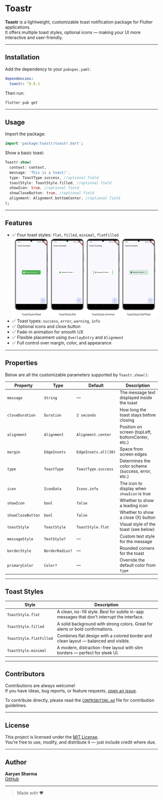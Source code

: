 # Toastr

**Toastr** is a lightweight, customizable toast notification package for Flutter applications.  
It offers multiple toast styles, optional icons — making your UI more interactive and user-friendly.

---

## Installation

Add the dependency to your `pubspec.yaml`:

```yaml
dependencies:
  toastr: ^0.0.1
```

Then run:

```bash
flutter pub get
```

---

## Usage

Import the package:

```dart
import 'package:toastr/toastr.dart';
```

Show a basic toast:

```dart
Toastr.show(
  context: context,
  message: 'This is a toast!',
  type: ToastType.success, //optional field
  toastStyle: ToastStyle.filled, //optional field
  showIcon: true, //optional field
  showCloseButton: true, //optional field
  alignment: Alignment.bottomCenter, //optional field
);
```

---

## Features

- ✅ Four toast styles: `flat`, `filled`, `minimal`, `flatFilled`  
  ![Styles](https://github.com/AaryanSharmaNeupane/toastr/blob/main/assets/Styles.png?raw=true)
- ✅ Toast types: `success`, `error`, `warning`, `info`
- ✅ Optional icons and close button
- ✅ Fade-in animation for smooth UX
- ✅ Flexible placement using `OverlayEntry` and `Alignment`
- ✅ Full control over margin, color, and appearance

---

## Properties

Below are all the customizable parameters supported by `Toastr.show()`:

| Property          | Type            | Default              | Description                                        |
| ----------------- | --------------- | -------------------- | -------------------------------------------------- |
| `message`         | `String`        | —                    | The message text displayed inside the toast        |
| `closeDuration`   | `Duration`      | `2 seconds`          | How long the toast stays before closing            |
| `alignment`       | `Alignment`     | `Alignment.center`   | Position on screen (topLeft, bottomCenter, etc.)   |
| `margin`          | `EdgeInsets`    | `EdgeInsets.all(30)` | Space from screen edges                            |
| `type`            | `ToastType`     | `ToastType.success`  | Determines the color scheme (success, error, etc.) |
| `icon`            | `IconData`      | `Icons.info`         | The icon to display when `showIcon` is true        |
| `showIcon`        | `bool`          | `false`              | Whether to show a leading icon                     |
| `showCloseButton` | `bool`          | `false`              | Whether to show a close (X) button                 |
| `toastStyle`      | `ToastStyle`    | `ToastStyle.flat`    | Visual style of the toast (see below)              |
| `messageStyle`    | `TextStyle?`    | —                    | Custom text style for the message                  |
| `borderStyle`     | `BorderRadius?` | —                    | Rounded corners for the toast                      |
| `primaryColor`    | `Color?`        | —                    | Override the default color from `type`             |

---

## Toast Styles

| Style                   | Description                                                                                 |
| ----------------------- | ------------------------------------------------------------------------------------------- |
| `ToastStyle.flat`       | A clean, no-fill style. Best for subtle in-app messages that don't interrupt the interface. |
| `ToastStyle.filled`     | A solid background with strong colors. Great for alerts or bold confirmations.              |
| `ToastStyle.flatFilled` | Combines flat design with a colored border and clean layout — balanced and visible.         |
| `ToastStyle.minimal`    | A modern, distraction-free layout with slim borders — perfect for sleek UI.                 |

---

## Contributors

Contributions are always welcome!  
If you have ideas, bug reports, or feature requests, [open an issue](https://github.com/AaryanSharmaNeupane/toastr/issues).

To contribute directly, please read the [`CONTRIBUTING.md`](https://github.com/AaryanSharmaNeupane/toastr/blob/main/CONTRIBUTING.md) file for contribution guidelines.

---

## License

This project is licensed under the [MIT License](LICENSE).  
You’re free to use, modify, and distribute it — just include credit where due.

---

## Author

**Aaryan Sharma**  
[GitHub](https://github.com/AaryanSharmaNeupane)

---

> Made with ❤️
